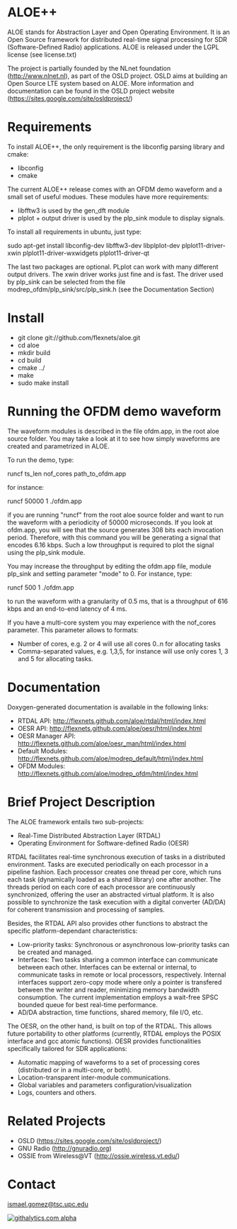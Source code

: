 ALOE++ 
===========

ALOE stands for Abstraction Layer and Open Operating Environment. It is an Open Source framework for distributed real-time signal processing for SDR (Software-Defined Radio) applications. ALOE is released under the LGPL license (see license.txt) 

The project is partially founded by the NLnet foundation (http://www.nlnet.nl), as part of the OSLD project. OSLD aims at building an Open Source LTE system based on ALOE. More information and documentation can be found in the OSLD project website (https://sites.google.com/site/osldproject/)

Requirements
=============

To install ALOE++, the only requirement is the libconfig parsing library and cmake:
 * libconfig 
 * cmake

The current ALOE++ release comes with an OFDM demo waveform and a small set of useful modues. These modules have more requirements: 
 * libfftw3 is used by the gen_dft module 
 * plplot + output driver is used by the plp_sink module to display signals.

To install all requirements in ubuntu, just type:

sudo apt-get install libconfig-dev libfftw3-dev libplplot-dev plplot11-driver-xwin plplot11-driver-wxwidgets plplot11-driver-qt

The last two packages are optional. PLplot can work with many different output drivers. The xwin driver works just fine and is fast. The driver used by plp_sink can be selected from the file modrep_ofdm/plp_sink/src/plp_sink.h (see the Documentation Section)
  
Install
=========

 * git clone git://github.com/flexnets/aloe.git
 * cd aloe
 * mkdir build
 * cd build
 * cmake ../
 * make
 * sudo make install

Running the OFDM demo waveform
===============================

The waveform modules is described in the file ofdm.app, in the root aloe source folder. You may take a look at it to see how simply waveforms are created and parametrized in ALOE. 

To run the demo, type:

runcf ts_len nof_cores path_to_ofdm.app

for instance:

runcf 50000 1 ./ofdm.app

if you are running "runcf" from the root aloe source folder and want to run the waveform with a periodicity of 50000 microseconds. If you look at ofdm.app, you will see that the source generates 308 bits each invocation period. Therefore, with this command you will be generating a signal that encodes 6.16 kbps. Such a low throughput is required to plot the signal using the plp_sink module. 

You may increase the throughput by editing the ofdm.app file, module plp_sink and setting parameter "mode" to 0. For instance, type: 

runcf 500 1 ./ofdm.app

to run the waveform with a granularity of 0.5 ms, that is a throughput of 616 kbps and an end-to-end latency of 4 ms.

If you have a multi-core system you may experience with the nof_cores parameter. This parameter allows to formats:
  * Number of cores, e.g. 2 or 4 will use all cores 0..n for allocating tasks
  * Comma-separated values, e.g. 1,3,5, for instance will use only cores 1, 3 and 5 for allocating tasks. 

Documentation 
===============

Doxygen-generated documentation is available in the following links:
 * RTDAL API: http://flexnets.github.com/aloe/rtdal/html/index.html
 * OESR API: http://flexnets.github.com/aloe/oesr/html/index.html
 * OESR Manager API: http://flexnets.github.com/aloe/oesr_man/html/index.html
 * Default Modules: http://flexnets.github.com/aloe/modrep_default/html/index.html
 * OFDM Modules: http://flexnets.github.com/aloe/modrep_ofdm/html/index.html


Brief Project Description 
==================

The ALOE framework entails two sub-projects:
 * Real-Time Distributed Abstraction Layer (RTDAL)
 * Operating Environment for Software-defined Radio (OESR)

RTDAL facilitates real-time synchronous execution of tasks in a distributed environment. Tasks are executed periodically on each processor in a pipeline fashion. Each processor creates one thread per core, which runs each task (dynamically loaded as a shared library) one after another. The threads period on each core of each processor are continuously synchronized, offering the user an abstracted virtual platform. It is also possible to synchronize the task execution with a digital converter (AD/DA) for coherent transmission and processing of samples. 

Besides, the RTDAL API also provides other functions to abstract the specific platform-dependant characteristics:
 * Low-priority tasks: Synchronous or asynchronous low-priority tasks can be created and managed.
 * Interfaces: Two tasks sharing a common interface can communicate between each other. Interfaces can be external or internal, to communicate tasks in remote or local processors, respectively. Internal interfaces support zero-copy mode where only a pointer is transfered between the writer and reader, minimizing memory bandwidth consumption. The current implementation employs a wait-free SPSC bounded queue for best real-time performance.   
 * AD/DA abstraction, time functions, shared memory, file I/O, etc.

The OESR, on the other hand, is built on top of the RTDAL. This allows future portability to other platforms (currently, RTDAL employs the POSIX interface and gcc atomic functions). OESR provides functionalities specifically tailored for SDR applications:
 * Automatic mapping of waveforms to a set of processing cores (distributed or in a multi-core, or both). 
 * Location-transparent inter-module communications.
 * Global variables and parameters configuration/visualization
 * Logs, counters and others.



Related Projects
=================
 * OSLD (https://sites.google.com/site/osldproject/)
 * GNU Radio (http://gnuradio.org)
 * OSSIE from Wireless@VT (http://ossie.wireless.vt.edu/)


Contact
========
ismael.gomez@tsc.upc.edu





[![githalytics.com alpha](https://cruel-carlota.pagodabox.com/fbe47a2652453cdc1eb50219b38ab2f0 "githalytics.com")](http://githalytics.com/flexnets/aloe)